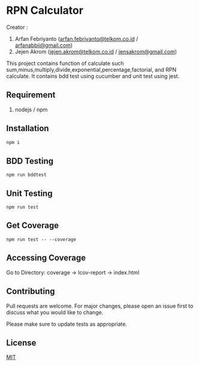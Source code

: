 # RPN Calculator

Creator :
1. Arfan Febriyanto (arfan.febriyanto@telkom.co.id / arfanabbii@gmail.com)
2. Jejen Akrom (jejen.akrom@telkom.co.id / jensakrom@gmail.com)

This project contains function of calculate such sum,minus,multiply,divide,exponential,percentage,factorial, and RPN calculate. It contains bdd test using cucumber and unit test using jest.

## Requirement
1. nodejs / npm


## Installation


```bash
npm i
```

## BDD Testing

```
npm run bddtest
```

## Unit Testing

```
npm run test
```

## Get Coverage

```
npm run test -- --coverage
```

## Accessing Coverage
Go to Directory: coverage -> Icov-report -> index.html

## Contributing
Pull requests are welcome. For major changes, please open an issue first to discuss what you would like to change.

Please make sure to update tests as appropriate.

## License
[MIT](https://choosealicense.com/licenses/mit/)
